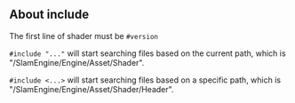 ## About include
The first line of shader must be `#version`

`#include "..."` will start searching files based on the current path, which is "/SlamEngine/Engine/Asset/Shader".

`#include <...>` will start searching files based on a specific path, which is "/SlamEngine/Engine/Asset/Shader/Header".
